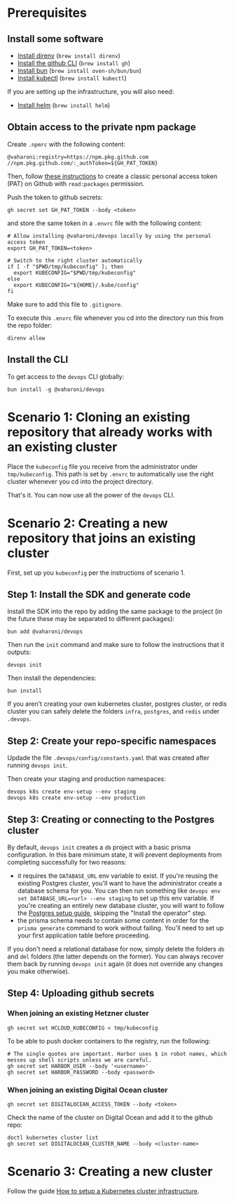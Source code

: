 # Prerequisites

## Install some software

- [Install direnv](https://direnv.net/docs/installation.html) (`brew install direnv`)
- [Install the github CLI](https://cli.github.com/) (`brew install gh`)
- [Install bun](https://bun.sh/docs/installation) (`brew install oven-sh/bun/bun`)
- [Install kubectl](https://kubernetes.io/docs/tasks/tools/) (`brew install kubectl`)

If you are setting up the infrastructure, you will also need:

- [Install helm](https://helm.sh/docs/intro/install/) (`brew install helm`)

## Obtain access to the private npm package

Create `.npmrc` with the following content:

```text
@vaharoni:registry=https://npm.pkg.github.com
//npm.pkg.github.com/:_authToken=${GH_PAT_TOKEN}
```

Then, follow [these instructions][1] to create a classic personal access token (PAT) on Github with `read:packages` permission.

[1]: https://docs.github.com/en/authentication/keeping-your-account-and-data-secure/managing-your-personal-access-tokens#creating-a-fine-grained-personal-access-token

Push the token to github secrets:

```shell
gh secret set GH_PAT_TOKEN --body <token>
```

and store the same token in a `.envrc` file with the following content:

```shell
# Allow installing @vaharoni/devops locally by using the personal access token
export GH_PAT_TOKEN=<token>

# Switch to the right cluster automatically
if [ -f "$PWD/tmp/kubeconfig" ]; then
  export KUBECONFIG="$PWD/tmp/kubeconfig"
else
  export KUBECONFIG="${HOME}/.kube/config"
fi
```

Make sure to add this file to `.gitignore`.

To execute this `.envrc` file whenever you cd into the directory run this from the repo folder:

```shell
direnv allow
```

## Install the CLI

To get access to the `devops` CLI globally:
```shell
bun install -g @vaharoni/devops
```

# Scenario 1: Cloning an existing repository that already works with an existing cluster

Place the `kubeconfig` file you receive from the administrator under `tmp/kubeconfig`. This path is set by `.envrc` to automatically use the right cluster whenever you cd into the project directory.

That's it. You can now use all the power of the `devops` CLI.

# Scenario 2: Creating a new repository that joins an existing cluster

First, set up you `kubeconfig` per the instructions of scenario 1.

## Step 1: Install the SDK and generate code

Install the SDK into the repo by adding the same package to the project (in the future these may be separated to different packages):

```shell
bun add @vaharoni/devops
```

Then run the `init` command and make sure to follow the instructions that it outputs:
```shell
devops init
```

Then install the dependencies:
```shell
bun install
```

If you aren't creating your own kubernetes cluster, postgres cluster, or redis cluster you can safely delete the folders `infra`, `postgres`, and `redis` under `.devops`.

## Step 2: Create your repo-specific namespaces

Updade the file `.devops/config/constants.yaml` that was created after running `devops init`.

Then create your staging and production namespaces:
```shell
devops k8s create env-setup --env staging
devops k8s create env-setup --env production
```

## Step 3: Creating or connecting to the Postgres cluster

By default, `devops init` creates a `db` project with a basic prisma configuration. In this bare minimum state, it will prevent deployments from completing successfully for two reasons:
- it requires the `DATABASE_URL` env variable to exist. If you're reusing the existing Postgres cluster, you'll want to have the administrator create a database schema for you. You can then run something like `devops env set DATABASE_URL=<url> --env staging` to set up this env variable. If you're creating an entirely new database cluster, you will want to follow the [Postgres setup guide](./infra/Postgres.md), skipping the "Install the operator" step.
- the prisma schema needs to contain some content in order for the `prisma generate` command to work without failing. You'll need to set up your first application table before proceeding.

If you don't need a relational database for now, simply delete the folders `db` and `dml` folders (the latter depends on the former). You can always recover them back by running `devops init` again (it does not override any changes you make otherwise).

## Step 4: Uploading github secrets

### When joining an existing Hetzner cluster

```shell
gh secret set HCLOUD_KUBECONFIG < tmp/kubeconfig
```

To be able to push docker containers to the registry, run the following:

```shell
# The single quotes are important. Harbor uses $ in robot names, which messes up shell scripts unless we are careful.
gh secret set HARBOR_USER --body '<username>'
gh secret set HARBOR_PASSWORD --body <password>
```

### When joining an existing Digital Ocean cluster

```shell
gh secret set DIGITALOCEAN_ACCESS_TOKEN --body <token>
```

Check the name of the cluster on Digital Ocean and add it to the github repo:

```shell
doctl kubernetes cluster list
gh secret set DIGITALOCEAN_CLUSTER_NAME --body <cluster-name>
```

# Scenario 3: Creating a new cluster

Follow the guide [How to setup a Kubernetes cluster infrastructure](./docs/infra/README.md).